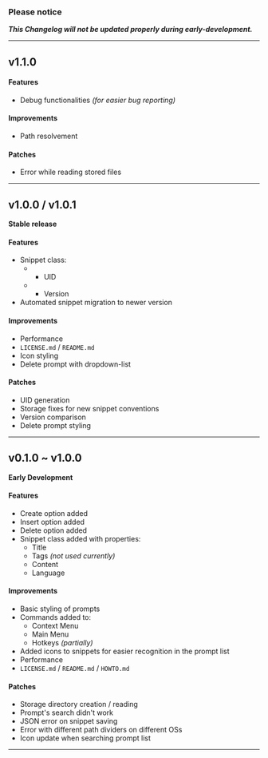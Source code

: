 ### Please notice ###
***This Changelog will not be updated properly during early-development.***

----------------

## v1.1.0

#### Features
- Debug functionalities *(for easier bug reporting)*
#### Improvements
- Path resolvement
#### Patches
- Error while reading stored files

---

## v1.0.0 / v1.0.1
**Stable release**
#### Features
- Snippet class:
  - + UID
  - + Version
- Automated snippet migration to newer version
#### Improvements
- Performance
- `LICENSE.md` / `README.md`
- Icon styling
- Delete prompt with dropdown-list
#### Patches
- UID generation
- Storage fixes for new snippet conventions
- Version comparison
- Delete prompt styling

---

## v0.1.0 ~ v1.0.0
**Early Development**
#### Features
- Create option added
- Insert option added
- Delete option added
- Snippet class added with properties:
  - Title
  - Tags *(not used currently)*
  - Content
  - Language
#### Improvements
- Basic styling of prompts
- Commands added to:
  - Context Menu
  - Main Menu
  - Hotkeys *(partially)*
- Added icons to snippets for easier recognition in the prompt list
- Performance
- `LICENSE.md` / `README.md` / `HOWTO.md`

#### Patches
- Storage directory creation / reading
- Prompt's search didn't work
- JSON error on snippet saving
- Error with different path dividers on different OSs
- Icon update when searching prompt list

---
